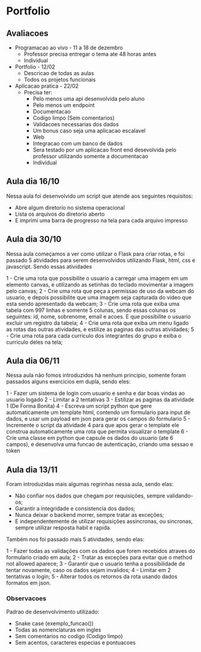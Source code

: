# Portfolio

## Avaliacoes

- Programacao ao vivo - 11 a 18 de dezembro
  - Professor precisa entregar o tema ate 48 horas antes
  - Individual
- Portfolio - 12/02
  - Descricao de todas as aulas
  - Todos os projetos funcionais
- Aplicacao pratica - 22/02
  - Precisa ter:
    - Pelo menos uma api desenvolvida pelo aluno
    - Pelo menos um endpoint
    - Documentacao
    - Codigo limpo (Sem comentarios)
    - Validacoes necessarias dos dados
    - Um bonus caso seja uma aplicacao escalavel
    - Web
    - Integracao com um banco de dados
    - Sera testado por um aplicacao front end desevolvida pelo professor utilizando somente a documentacao
    - Individual

## Aula dia 16/10

Nessa aula foi desenvolvido um script que atende aos seguintes requisitos:

- Abre algum diretorio no sistema operacional
- Lista os arquivos do diretorio aberto
- E imprimi uma barra de progresso na tela para cada arquivo impresso

## Aula dia 30/10

Nessa aula começamos a ver como utilizar o Flask para criar rotas, e foi passado 5 atividades para serem desenvolvidos utilizando Flask, html, css e javascript.
Sendo essas atividades

1 - Crie uma rota que possibilite o usuario a carregar uma imagem em um elemento canvas, e utilizando as setinhas do teclado movimentar a imagem pelo canvas;
2 - Crie uma rota que peça a permissao de uso da webcam do usuario, e depois possibilite que uma imagem seja capturada do video que esta sendo apresentado da webcam;
3 - Crie uma rota que exiba uma tabela com 997 linhas e somente 5 colunas, sendo essas colunas os seguintes: id, nome, sobrenome, email e acoes. E que possibilite o usuario excluir um registro da tabela;
4 - Crie uma rota que exiba um menu ligado as rotas das outras atividades, e estilize as paginas das outras atividades;
5 - Crie uma rota para cada curriculo dos integrantes do grupo e exiba o curriculo deles na tela;

## Aula dia 06/11

Nessa aula não fomos introduzidos há nenhum principio, somente foram passados alguns exercicios em dupla, sendo eles:

1 - Fazer um sistema de login com usuario e senha e dar boas vindas ao usuario logado
2 - Limitar a 2 tentativas
3 - Estilizar as paginas da atividade 1 (De Forma Bonita)
4 - Escreva um script python que gere automaticamente um template html, contendo um formulario para input de dados, e usar um payload em json para gerar os campos do formulario
5 - Incremente o script da atividade 4 para que apos gerar o template ele construa automaticamente uma rota que permita visualizar o template
6 - Crie uma classe em python que capsule os dados do usuario (ate 6 campos), e desenvolva uma funcao de autenticação, criando uma sessao e token

## Aula dia 13/11

Foram introduzidas mais algumas regrinhas nessa aula, sendo elas:

- Não confiar nos dados que chegam por requisições, sempre validando-os;
- Garantir a integridade e consistencia dos dados;
- Nunca deixar o backend morrer, sempre tratar as exceções;
- E independentemente de utilizar requisições assincronas, ou sincronas, sempre utilizar resposta habil e rapida.

Também nos foi passado mais 5 atividades, sendo elas:

1 - Fazer todas as validações com os dados que forem recebidos atraves do formulario criado em aula;
2 - Tratar as exceções para evitar que o method not allowed aparece;
3 - Garantir que o usuario tenha a possibilidade de tentar novamente, caso os dados sejam invalidos;
4 - Limitar em 2 tentativas o login;
5 - Alterar todos os retornos da rota usando dados formatos em json.

### Observacoes

Padrao de desenvolvimento utilizado:

- Snake case (exemplo_funcao())
- Todas as nomenclaturas em ingles
- Sem comentarios no codigo (Codigo limpo)
- Sem acentos, caracteres especias e pontuacoes
